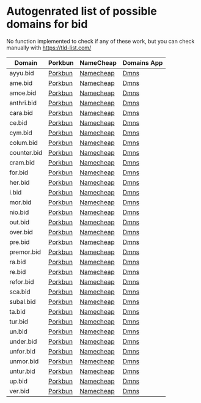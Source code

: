 # Autogenrated list of possible domains for bid

No function implemented to check if any of these work, but you can check manually with https://tld-list.com/

| Domain | Porkbun | NameCheap | Domains App |
|---|---|---|---|
| ayyu.bid | [Porkbun](https://porkbun.com/checkout/search?prb=e814663da1&tlds=&idnLanguage=&search=search&q=ayyu.bid) | [Namecheap](https://www.namecheap.com/domains/registration/results/?domain=ayyu.bid) | [Dmns](https://dmns.app/domains?q=ayyu.bid) |
| ame.bid | [Porkbun](https://porkbun.com/checkout/search?prb=e814663da1&tlds=&idnLanguage=&search=search&q=ame.bid) | [Namecheap](https://www.namecheap.com/domains/registration/results/?domain=ame.bid) | [Dmns](https://dmns.app/domains?q=ame.bid) |
| amoe.bid | [Porkbun](https://porkbun.com/checkout/search?prb=e814663da1&tlds=&idnLanguage=&search=search&q=amoe.bid) | [Namecheap](https://www.namecheap.com/domains/registration/results/?domain=amoe.bid) | [Dmns](https://dmns.app/domains?q=amoe.bid) |
| anthri.bid | [Porkbun](https://porkbun.com/checkout/search?prb=e814663da1&tlds=&idnLanguage=&search=search&q=anthri.bid) | [Namecheap](https://www.namecheap.com/domains/registration/results/?domain=anthri.bid) | [Dmns](https://dmns.app/domains?q=anthri.bid) |
| cara.bid | [Porkbun](https://porkbun.com/checkout/search?prb=e814663da1&tlds=&idnLanguage=&search=search&q=cara.bid) | [Namecheap](https://www.namecheap.com/domains/registration/results/?domain=cara.bid) | [Dmns](https://dmns.app/domains?q=cara.bid) |
| ce.bid | [Porkbun](https://porkbun.com/checkout/search?prb=e814663da1&tlds=&idnLanguage=&search=search&q=ce.bid) | [Namecheap](https://www.namecheap.com/domains/registration/results/?domain=ce.bid) | [Dmns](https://dmns.app/domains?q=ce.bid) |
| cym.bid | [Porkbun](https://porkbun.com/checkout/search?prb=e814663da1&tlds=&idnLanguage=&search=search&q=cym.bid) | [Namecheap](https://www.namecheap.com/domains/registration/results/?domain=cym.bid) | [Dmns](https://dmns.app/domains?q=cym.bid) |
| colum.bid | [Porkbun](https://porkbun.com/checkout/search?prb=e814663da1&tlds=&idnLanguage=&search=search&q=colum.bid) | [Namecheap](https://www.namecheap.com/domains/registration/results/?domain=colum.bid) | [Dmns](https://dmns.app/domains?q=colum.bid) |
| counter.bid | [Porkbun](https://porkbun.com/checkout/search?prb=e814663da1&tlds=&idnLanguage=&search=search&q=counter.bid) | [Namecheap](https://www.namecheap.com/domains/registration/results/?domain=counter.bid) | [Dmns](https://dmns.app/domains?q=counter.bid) |
| cram.bid | [Porkbun](https://porkbun.com/checkout/search?prb=e814663da1&tlds=&idnLanguage=&search=search&q=cram.bid) | [Namecheap](https://www.namecheap.com/domains/registration/results/?domain=cram.bid) | [Dmns](https://dmns.app/domains?q=cram.bid) |
| for.bid | [Porkbun](https://porkbun.com/checkout/search?prb=e814663da1&tlds=&idnLanguage=&search=search&q=for.bid) | [Namecheap](https://www.namecheap.com/domains/registration/results/?domain=for.bid) | [Dmns](https://dmns.app/domains?q=for.bid) |
| her.bid | [Porkbun](https://porkbun.com/checkout/search?prb=e814663da1&tlds=&idnLanguage=&search=search&q=her.bid) | [Namecheap](https://www.namecheap.com/domains/registration/results/?domain=her.bid) | [Dmns](https://dmns.app/domains?q=her.bid) |
| i.bid | [Porkbun](https://porkbun.com/checkout/search?prb=e814663da1&tlds=&idnLanguage=&search=search&q=i.bid) | [Namecheap](https://www.namecheap.com/domains/registration/results/?domain=i.bid) | [Dmns](https://dmns.app/domains?q=i.bid) |
| mor.bid | [Porkbun](https://porkbun.com/checkout/search?prb=e814663da1&tlds=&idnLanguage=&search=search&q=mor.bid) | [Namecheap](https://www.namecheap.com/domains/registration/results/?domain=mor.bid) | [Dmns](https://dmns.app/domains?q=mor.bid) |
| nio.bid | [Porkbun](https://porkbun.com/checkout/search?prb=e814663da1&tlds=&idnLanguage=&search=search&q=nio.bid) | [Namecheap](https://www.namecheap.com/domains/registration/results/?domain=nio.bid) | [Dmns](https://dmns.app/domains?q=nio.bid) |
| out.bid | [Porkbun](https://porkbun.com/checkout/search?prb=e814663da1&tlds=&idnLanguage=&search=search&q=out.bid) | [Namecheap](https://www.namecheap.com/domains/registration/results/?domain=out.bid) | [Dmns](https://dmns.app/domains?q=out.bid) |
| over.bid | [Porkbun](https://porkbun.com/checkout/search?prb=e814663da1&tlds=&idnLanguage=&search=search&q=over.bid) | [Namecheap](https://www.namecheap.com/domains/registration/results/?domain=over.bid) | [Dmns](https://dmns.app/domains?q=over.bid) |
| pre.bid | [Porkbun](https://porkbun.com/checkout/search?prb=e814663da1&tlds=&idnLanguage=&search=search&q=pre.bid) | [Namecheap](https://www.namecheap.com/domains/registration/results/?domain=pre.bid) | [Dmns](https://dmns.app/domains?q=pre.bid) |
| premor.bid | [Porkbun](https://porkbun.com/checkout/search?prb=e814663da1&tlds=&idnLanguage=&search=search&q=premor.bid) | [Namecheap](https://www.namecheap.com/domains/registration/results/?domain=premor.bid) | [Dmns](https://dmns.app/domains?q=premor.bid) |
| ra.bid | [Porkbun](https://porkbun.com/checkout/search?prb=e814663da1&tlds=&idnLanguage=&search=search&q=ra.bid) | [Namecheap](https://www.namecheap.com/domains/registration/results/?domain=ra.bid) | [Dmns](https://dmns.app/domains?q=ra.bid) |
| re.bid | [Porkbun](https://porkbun.com/checkout/search?prb=e814663da1&tlds=&idnLanguage=&search=search&q=re.bid) | [Namecheap](https://www.namecheap.com/domains/registration/results/?domain=re.bid) | [Dmns](https://dmns.app/domains?q=re.bid) |
| refor.bid | [Porkbun](https://porkbun.com/checkout/search?prb=e814663da1&tlds=&idnLanguage=&search=search&q=refor.bid) | [Namecheap](https://www.namecheap.com/domains/registration/results/?domain=refor.bid) | [Dmns](https://dmns.app/domains?q=refor.bid) |
| sca.bid | [Porkbun](https://porkbun.com/checkout/search?prb=e814663da1&tlds=&idnLanguage=&search=search&q=sca.bid) | [Namecheap](https://www.namecheap.com/domains/registration/results/?domain=sca.bid) | [Dmns](https://dmns.app/domains?q=sca.bid) |
| subal.bid | [Porkbun](https://porkbun.com/checkout/search?prb=e814663da1&tlds=&idnLanguage=&search=search&q=subal.bid) | [Namecheap](https://www.namecheap.com/domains/registration/results/?domain=subal.bid) | [Dmns](https://dmns.app/domains?q=subal.bid) |
| ta.bid | [Porkbun](https://porkbun.com/checkout/search?prb=e814663da1&tlds=&idnLanguage=&search=search&q=ta.bid) | [Namecheap](https://www.namecheap.com/domains/registration/results/?domain=ta.bid) | [Dmns](https://dmns.app/domains?q=ta.bid) |
| tur.bid | [Porkbun](https://porkbun.com/checkout/search?prb=e814663da1&tlds=&idnLanguage=&search=search&q=tur.bid) | [Namecheap](https://www.namecheap.com/domains/registration/results/?domain=tur.bid) | [Dmns](https://dmns.app/domains?q=tur.bid) |
| un.bid | [Porkbun](https://porkbun.com/checkout/search?prb=e814663da1&tlds=&idnLanguage=&search=search&q=un.bid) | [Namecheap](https://www.namecheap.com/domains/registration/results/?domain=un.bid) | [Dmns](https://dmns.app/domains?q=un.bid) |
| under.bid | [Porkbun](https://porkbun.com/checkout/search?prb=e814663da1&tlds=&idnLanguage=&search=search&q=under.bid) | [Namecheap](https://www.namecheap.com/domains/registration/results/?domain=under.bid) | [Dmns](https://dmns.app/domains?q=under.bid) |
| unfor.bid | [Porkbun](https://porkbun.com/checkout/search?prb=e814663da1&tlds=&idnLanguage=&search=search&q=unfor.bid) | [Namecheap](https://www.namecheap.com/domains/registration/results/?domain=unfor.bid) | [Dmns](https://dmns.app/domains?q=unfor.bid) |
| unmor.bid | [Porkbun](https://porkbun.com/checkout/search?prb=e814663da1&tlds=&idnLanguage=&search=search&q=unmor.bid) | [Namecheap](https://www.namecheap.com/domains/registration/results/?domain=unmor.bid) | [Dmns](https://dmns.app/domains?q=unmor.bid) |
| untur.bid | [Porkbun](https://porkbun.com/checkout/search?prb=e814663da1&tlds=&idnLanguage=&search=search&q=untur.bid) | [Namecheap](https://www.namecheap.com/domains/registration/results/?domain=untur.bid) | [Dmns](https://dmns.app/domains?q=untur.bid) |
| up.bid | [Porkbun](https://porkbun.com/checkout/search?prb=e814663da1&tlds=&idnLanguage=&search=search&q=up.bid) | [Namecheap](https://www.namecheap.com/domains/registration/results/?domain=up.bid) | [Dmns](https://dmns.app/domains?q=up.bid) |
| ver.bid | [Porkbun](https://porkbun.com/checkout/search?prb=e814663da1&tlds=&idnLanguage=&search=search&q=ver.bid) | [Namecheap](https://www.namecheap.com/domains/registration/results/?domain=ver.bid) | [Dmns](https://dmns.app/domains?q=ver.bid) |
